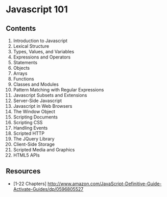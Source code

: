# Javascript 101

## Contents

1. Introduction to Javascript
2. Lexical Structure
3. Types, Values, and Variables
4. Expressions and Operators
5. Statements
6. Objects
7. Arrays
8. Functions
9. Classes and Modules
10. Pattern Matching with Regular Expressions
11. Javascript Subsets and Extensions
12. Server-Side Javascript
13. Javascript in Web Browsers
14. The Window Object
15. Scripting Documents
16. Scripting CSS
17. Handling Events
18. Scripted HTTP
19. The JQuery Library
20. Client-Side Storage
21. Scripted Media and Graphics
22. HTML5 APIs

## Resources

* [1-22 Chapters] http://www.amazon.com/JavaScript-Definitive-Guide-Activate-Guides/dp/0596805527
